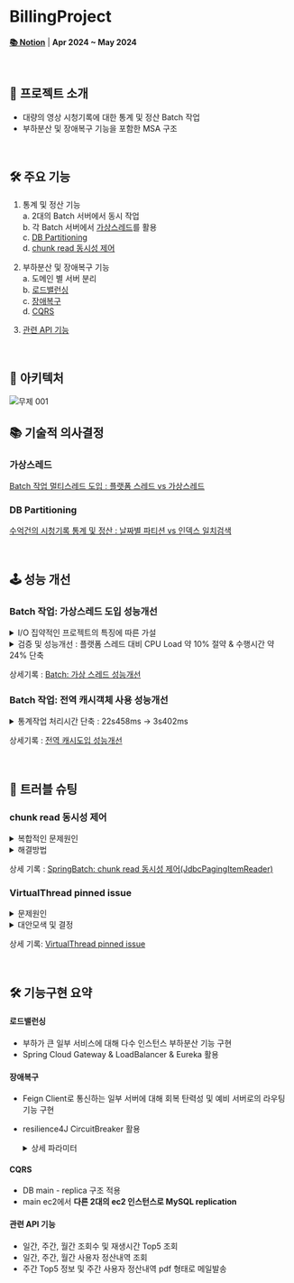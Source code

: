 # BillingProject
[**📚 Notion**](https://foggy-unicorn-28d.notion.site/BillingProject-2024-0e94e88952b24e95a99bb799d2377008?pvs=4) |
**Apr 2024 ~ May 2024**

<br>

## 🌱 프로젝트 소개
- 대량의 영상 시청기록에 대한 통계 및 정산 Batch 작업
- 부하분산 및 장애복구 기능을 포함한 MSA 구조

<br>

## 🛠️ 주요 기능
1. 통계 및 정산 기능  
   a. 2대의 Batch 서버에서 동시 작업  
   b. 각 Batch 서버에서 [가상스레드](#가상스레드)를 활용  
   c. [DB Partitioning](#DB-Partitioning)  
   d. [chunk read 동시성 제어](#chunk-read-동시성-제어)


2. 부하분산 및 장애복구 기능  
   a. 도메인 별 서버 분리  
   b. [로드밸런싱](#로드밸런싱)  
   c. [장애복구](#장애복구)  
   d. [CQRS](#CQRS)


3. [관련 API 기능](#관련-API-기능)

<br>

## 🚀 아키텍처
![무제 001](https://github.com/MoonJongHyeon1095/billingProject/assets/109948801/869b42b7-7259-4f24-bdcf-024cd4e26863)
<br>

## 📚 기술적 의사결정
### 가상스레드
[Batch 작업 멀티스레드 도입 : 플랫폼 스레드 vs 가상스레드](https://foggy-unicorn-28d.notion.site/Batch-vs-f4520db77a054b81bee6b2210e620c45?pvs=4)
### DB Partitioning
[수억건의 시청기록 통계 및 정산 : 날짜별 파티션 vs 인덱스 일치검색](https://foggy-unicorn-28d.notion.site/vs-43cf5d57050c4fb8a45b0f2db5bfe4d3?pvs=4)

<br>

## 🕹️ 성능 개선  
### Batch 작업: **가상스레드 도입 성능개선**  
<details><summary>I/O 집약적인 프로젝트의 특징에 따른 가설
</summary>

가설 1. 이 프로젝트는 CPU 사용에 있어 가상 스레드가 우위를 보일 것이다. 

가설 2. 이 프로젝트는 메모리 사용에 있어 가상 스레드가 우위를 보일 것이다.  

가설 3. 이 프로젝트는 처리량(동일 작업에 대한 Batch 작업 수행시간으로 측정)에 있어 가상 스레드가 우위를 보일 것이다.
</details>
<details>
<summary>검증  및 성능개선 : 플랫폼 스레드 대비 CPU Load 약 10% 절약 & 수행시간 약 24% 단축
</summary>  

1. jdk.CPULoad의 JVM User 지표 : 가상스레드가 유의미한 우위를 보임
2. JVM Heap 사용량 : 가상스레드가 전반적으로 더 많이 사용
3. 처리량 : 가상스레드가 전반적으로 더 빠른 시간 내에 작업 처리
4. 하루 시청기록 300만건, chunkSize 2000일 때의 비교

   |   | jdk.CPULoad <br/>JVM User | JVM Heap used      | Batch job compeleted         |
          |---|---------------------------|--------------------|------------------------------|
   | Platform Thread  | 52.2 % | 26.8 MiB – 137 MiB | 약 9~11초<br/>9s56ms, 10s922ms |
   | Virtual Thread  | 42.8 % | 27.5 MiB – 190 MiB | 약 8~9초<br/>8s308ms, 8s832ms  |


</details>

상세기록 : [Batch: 가상 스레드 성능개선](https://foggy-unicorn-28d.notion.site/Batch-3294e9ced0eb42cf8d88c711811f4235?pvs=4)



### Batch 작업: 전역 캐시객체 사용 성능개선
<details><summary>통계작업 처리시간 단축 : 22s458ms → 3s402ms
</summary>

1. Singleton 패턴의 전역 캐시객체 도입  
2. processor 삭제 & writer 단계 전역 캐시 저장
3. JobListener 활용, JobScope로 DB 갱신 작업  
4. 총 100만 행의 테이블, chunk size 20일 때 일간 통계 **22s458ms → 3s402ms**

</details>

상세기록 : [전역 캐시도입 성능개선](https://foggy-unicorn-28d.notion.site/Batch-bf180a139be045a8bb2dc42321331973?pvs=4)

<br>

## 🐞 트러블 슈팅
### chunk read 동시성 제어  
<details>
<summary>복합적인 문제원인
</summary>

1. 날짜별 DB Partition으로 인해 **auto increment PK 사용 불가**  
2. chunk read 동시성 처리를 위한 새로운 sort 방식 필요  
      a. chunk paging을 위한 추가정렬 : **FileSort 발생시 성능 대폭 저하**  
      b. sort의 기준 칼럼이 unique 하지 않을 경우 잘못된 통계 결과 산출
</details>

<details>
<summary>해결방법
</summary>

1. chunk paging을 위한 별도의 정렬 칼럼 **인덱스 별도 생성 및 쿼리 최적화**
2. 사용중인 인터페이스(JdbcPagingItemReader)가 **off-set 방식의 페이징을 하지 않는 것**을 확인
</details>  

상세 기록 : [SpringBatch: chunk read 동시성 제어(JdbcPagingItemReader)](https://foggy-unicorn-28d.notion.site/SpringBatch-chunk-read-JdbcPagingItemReader-sortKey-df25e96ae7c2494891bfc039b79592ab?pvs=4)

### VirtualThread pinned issue  
<details>
<summary>문제원인
</summary>

1. synchronized 블록 안에서 `VirtualThread.park()` 가 발생하면 가상스레드는 CarrierThread에서 unmount 되지 않는다.
2. MySQL JDBC 연결은 synchronized 키워드로 구현된 부분이 많다.
</details>
<details>
<summary>대안모색 및 결정
</summary>

1. MySQL R2DBC 연결과 대조    
2. MariaDB JDBC 연결과 대조
3. 대조결과  
a. 현재의 환경에서 **MariaDB나 R2DBC를 통해 Virtual Thread Pinned가 눈에 띄게 감소하는 일은 없었다.**  
b. **Virtual Thread Pinned 지표와 성능(수행시간, CPU부하 등) 사이에도 유의미한 관계는 발견되지 않았다.**
4. 기존의 JDBC 기반 Batch 작업 유지
</details>

상세 기록: [VirtualThread pinned issue](https://foggy-unicorn-28d.notion.site/Virtual-Thread-Pinned-Issue-59caf6e9dd784700bb84b4e6514bb564?pvs=4)

<br>

## 🛠 기능구현 요약
#### 로드밸런싱
- 부하가 큰 일부 서비스에 대해 다수 인스턴스 부하분산 기능 구현
- Spring Cloud Gateway &  LoadBalancer & Eureka 활용
#### 장애복구
- Feign Client로 통신하는 일부 서버에 대해 회복 탄력성 및 예비 서버로의 라우팅 기능 구현
- resilience4J CircuitBreaker 활용
  <details><summary>상세 파라미터</summary>  

    - 최근 100번의 호출에 대해 50% 실패하면 Circut Breaker 개방
    - 개방 상태에서 10초 대기 후 반개방 상태로 전환
    - 반개방 상태에서 허용되는 호출횟수 3회 제한, 복구 가능성 평가

  ```
  resilience4j.circuitbreaker:
  instances:
    adFeignClient:
      registerHealthIndicator: true
      slidingWindowSize: 100
      minimumNumberOfCalls: 10
      permittedNumberOfCallsInHalfOpenState: 3
      automaticTransitionFromOpenToHalfOpenEnabled: true
      waitDurationInOpenState: 10s
      failureRateThreshold: 50
      eventConsumerBufferSize: 10
  ```

  </details>

#### CQRS
- DB main - replica 구조 적용
- main ec2에서 **다른 2대의 ec2 인스턴스로 MySQL replication**

#### 관련 API 기능
- 일간, 주간, 월간 조회수 및 재생시간 Top5 조회
- 일간, 주간, 월간 사용자 정산내역 조회
- 주간 Top5 정보 및 주간 사용자 정산내역 pdf 형태로 메일발송